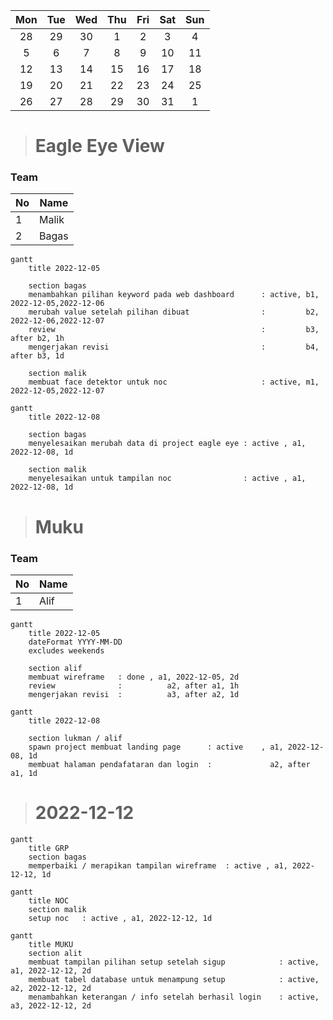 <style>
.mermaid{ width:100%; }
body { width:100%; }
</style>

|  Mon  |  Tue  |  Wed  |  Thu  |  Fri  |  Sat  |  Sun  |
| :---: | :---: | :---: | :---: | :---: | :---: | :---: |
|  28   |  29   |  30   |   1   |   2   |   3   |   4   |
|   5   |   6   |   7   |   8   |   9   |  10   |  11   |
|  12   |  13   |  14   |  15   |  16   |  17   |  18   |
|  19   |  20   |  21   |  22   |  23   |  24   |  25   |
|  26   |  27   |  28   |  29   |  30   |  31   |   1   |

> # Eagle Eye View

### Team
| No  | Name  |
| --- | ----- |
| 1   | Malik |
| 2   | Bagas |

```mermaid
gantt
    title 2022-12-05

    section bagas
    menambahkan pilihan keyword pada web dashboard      : active, b1, 2022-12-05,2022-12-06
    merubah value setelah pilihan dibuat                :         b2, 2022-12-06,2022-12-07
    review                                              :         b3, after b2, 1h
    mengerjakan revisi                                  :         b4, after b3, 1d 

    section malik
    membuat face detektor untuk noc                     : active, m1, 2022-12-05,2022-12-07
```

```mermaid
gantt
    title 2022-12-08

    section bagas
    menyelesaikan merubah data di project eagle eye : active , a1, 2022-12-08, 1d

    section malik
    menyelesaikan untuk tampilan noc                : active , a1, 2022-12-08, 1d
```

> # Muku

### Team

| No  | Name |
| --- | ---- |
| 1   | Alif |


```mermaid
gantt
    title 2022-12-05
    dateFormat YYYY-MM-DD
    excludes weekends

    section alif
    membuat wireframe   : done , a1, 2022-12-05, 2d
    review              :          a2, after a1, 1h
    mengerjakan revisi  :          a3, after a2, 1d
```

```mermaid
gantt
    title 2022-12-08
    
    section lukman / alif
    spawn project membuat landing page      : active    , a1, 2022-12-08, 1d
    membuat halaman pendafataran dan login  :             a2, after a1, 1d

```

> # 2022-12-12

```mermaid
gantt 
    title GRP
    section bagas
    memperbaiki / merapikan tampilan wireframe  : active , a1, 2022-12-12, 1d
```

```mermaid
gantt
    title NOC
    section malik
    setup noc   : active , a1, 2022-12-12, 1d
```

```mermaid
gantt
    title MUKU
    section alit
    membuat tampilan pilihan setup setelah sigup            : active, a1, 2022-12-12, 2d
    membuat tabel database untuk menampung setup            : active, a2, 2022-12-12, 2d
    menambahkan keterangan / info setelah berhasil login    : active, a3, 2022-12-12, 2d

```